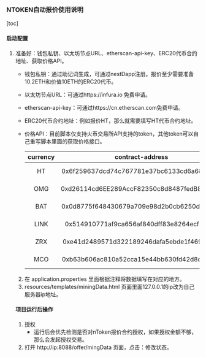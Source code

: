 ### NTOKEN自动报价使用说明

[toc]

#### 启动配置

1. 准备好：钱包私钥、以太坊节点URL、etherscan-api-key、ERC20代币合约地址、获取价格API。

   * 钱包私钥：通过助记词生成，可通过nestDapp注册。报价至少需要准备10.2ETH和价值10ETH的ERC20代币。

   * 以太坊节点URL：可通过https://infura.io 免费申请。

   * etherscan-api-key：可通过https://cn.etherscan.com免费申请。

   * ERC20代币合约地址：例如报价HT，那么就需要填写HT代币合约地址。

   * 价格API：目前脚本仅支持火币交易所API支持的token，其他token可以自己重写脚本里面的获取价格接口。

     | currency |              contract-address              |                          price-api                           |
     | :------: | :----------------------------------------: | :----------------------------------------------------------: |
     |    HT    | 0x6f259637dcd74c767781e37bc6133cd6a68aa161 | https://api.huobi.pro/market/history/trade?symbol=hteth&size=1 |
     |   OMG    | 0xd26114cd6EE289AccF82350c8d8487fedB8A0C07 | https://api.huobi.pro/market/history/trade?symbol=omgeth&size=1 |
     |   BAT    | 0x0d8775f648430679a709e98d2b0cb6250d2887ef | https://api.huobi.pro/market/history/trade?symbol=bateth&size=1 |
     |   LINK   | 0x514910771af9ca656af840dff83e8264ecf986ca | https://api.huobi.pro/market/history/trade?symbol=linketh&size=1 |
     |   ZRX    | 0xe41d2489571d322189246dafa5ebde1f4699f498 | https://api.huobi.pro/market/history/trade?symbol=zrxeth&size=1 |
     |   MCO    | 0xb63b606ac810a52cca15e44bb630fd42d8d1d83d | https://api.huobi.pro/market/history/trade?symbol=mcoeth&size=1 |

   2. 在 application.properties 里面根据注释将数据填写在对应的地方。
   3. resources/templates/miningData.html 页面里面127.0.0.1的ip改为自己服务器ip地址。

   #### 项目运行后操作

   1. 授权
      * 运行后会优先检测是否对nToken报价合约授权，如果授权金额不够，那么会发起授权交易。
   2. 打开 http://ip:8088/offer/mingData 页面，点击：修改状态。

   

   